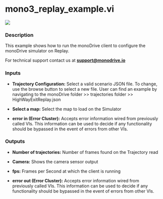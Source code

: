 # mono3_replay_example.vi

<p class="img_container">
<img class="lg_img" src="../mono3_replay_example.png"/>
</p>

### Description

This example shows how to run the monoDrive client to configure the monoDrive simulator on Replay.

For technical support contact us at <b>support@monodrive.io</b> 

### Inputs

- **Trajectory Configuration:**  Select a valid scenario JSON file. To change, use the browse
button to select a new file. User can find an example by
navigating to the monoDrive folder >> trajectories folder >>
HighWayExitReplay.json
 

- **Select a map:**  Select the map to load on the Simulator
 

- **error in (Error Cluster):** Accepts error information wired from previously called VIs. This information can be used to decide if any functionality should be bypassed in the event of errors from other VIs. 

### Outputs

- **Number of trajectories:**  Number of frames found on the Trajectory read
 

- **Camera:**  Shows the camera sensor output
 

- **fps:**  Frames per Second at which the client is running 
 

- **error out (Error Cluster):** Accepts error information wired from previously called VIs. This information can be used to decide if any functionality should be bypassed in the event of errors from other VIs. 

<p>&nbsp;</p>
